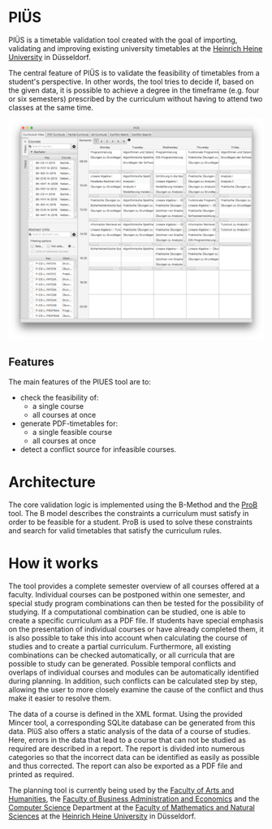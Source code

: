 <!-- vim: set spell : -->
<!-- vim: set spelllang=en : -->
# PlÜS

PlÜS is a timetable validation tool created with the goal of importing,
validating and improving existing university timetables at the [Heinrich Heine
University](http://hhu.de) in Düsseldorf.

The central feature of PlÜS is to validate the feasibility of timetables from a
student's perspective. In other words, the tool tries to decide if, based on the
given data, it is possible to achieve a degree in the timeframe (e.g. four or
six semesters) prescribed by the curriculum without having to attend two
classes at the same time.

![PlUES Timetable Validation Tool][timetable]

## Features

The main features of the PlUES tool are to:
* check the feasibility of:
  * a single course
  * all courses at once
* generate PDF-timetables for:
  * a single feasible course
  * all courses at once
* detect a conflict source for infeasible courses.

# Architecture

The core validation logic is implemented using the B-Method and the
[ProB](http://www3.hhu.de/stups/prob/index.php/Main_Page) tool.
The B model describes the constraints a curriculum must satisfy in order to be
feasible for a student.
ProB is used to solve these constraints and search for valid timetables that
satisfy the curriculum rules.

# How it works

The tool provides a complete semester overview of all courses offered at a faculty.
Individual courses can be postponed within one semester, and special study
program combinations can then be tested for the possibility of studying. If a
computational combination can be studied, one is able to create a specific
curriculum as a PDF file. If students have special emphasis on the presentation
of individual courses or have already completed them, it is also possible to
take this into account when calculating the course of studies and to create a
partial curriculum. Furthermore, all existing combinations can be checked
automatically, or all curricula that are possible to study can be generated.
Possible temporal conflicts and overlaps of individual courses and modules can
be automatically identified during planning. In addition, such conflicts can be
calculated step by step, allowing the user to more closely examine the cause of
the conflict and thus make it easier to resolve them.

The data of a course is defined in the XML format. Using the provided Mincer
tool, a corresponding SQLite database can be generated from this data. PlüS
also offers a static analysis of the data of a course of studies. Here, errors
in the data that lead to a course that can not be studied as required are
described in a report. The report is divided into numerous categories so that
the incorrect data can be identified as easily as possible and thus corrected.
The report can also be exported as a PDF file and printed as required.

The planning tool is currently being used by the [Faculty of Arts and
Humanities](http://www.philo.hhu.de/), the [Faculty of Business Administration
and Economics](http://www.wiwi.hhu.de/) and the [Computer
Science](http://www.cs.hhu.de) Department at the [Faculty of Mathematics and
Natural Sciences](http://www.math-nat-fak.hhu.de/) at the [Heinrich Heine
University](http://hhu.de) in Düsseldorf.

[timetable]: /images/timetable.png
